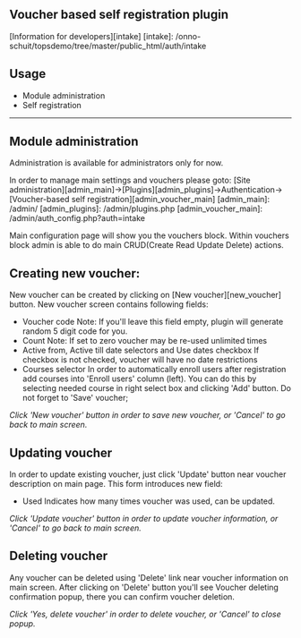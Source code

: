 
Voucher based self registration plugin
--------------------------------------

[Information for developers][intake]
  [intake]: /onno-schuit/topsdemo/tree/master/public_html/auth/intake

Usage
-----

- Module administration
- Self registration

-----

Module administration
---------------------

Administration is available for administrators only for now.

In order to manage main settings and vouchers please goto:
 [Site administration][admin_main]->[Plugins][admin_plugins]->Authentication->[Voucher-based self registration][admin_voucher_main]
  [admin_main]: /admin/
  [admin_plugins]: /admin/plugins.php
  [admin_voucher_main]: /admin/auth_config.php?auth=intake

Main configuration page will show you the vouchers block.
Within vouchers block admin is able to do main CRUD(Create Read Update Delete) actions.

Creating new voucher:
--------------------

New voucher can be created by clicking on [New voucher][new_voucher] button.
New voucher screen contains following fields:
 * Voucher code
  Note: If you'll leave this field empty, plugin will generate random 5 digit code for you.
 * Count
  Note: If set to zero voucher may be re-used unlimited times
 * Active from, Active till date selectors and Use dates checkbox
  If checkbox is not checked, voucher will have no date restrictions
 * Courses selector
  In order to automatically enroll users after registration add courses into 'Enroll users' column (left). You can do this by selecting needed course in right select box and clicking 'Add' button. Do not forget to 'Save' voucher;

 *Click 'New voucher' button in order to save new voucher, or 'Cancel' to go back to main screen.*

Updating voucher
----------------
In order to update existing voucher, just click 'Update' button near voucher description on main page. This form introduces new field:
 * Used
  Indicates how many times voucher was used, can be updated.
 
 *Click 'Update voucher' button in order to update voucher information, or 'Cancel' to go back to main screen.*

Deleting voucher
----------------
Any voucher can be deleted using 'Delete' link near voucher information on main screen.
After clicking on 'Delete' button you'll see Voucher deleting confirmation popup, there you can confirm voucher deletion.

 *Click 'Yes, delete voucher' in order to delete voucher, or 'Cancel' to close popup.*